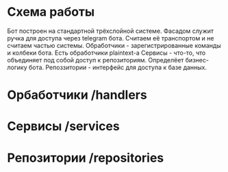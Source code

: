 # Схема работы
Бот построен на стандартной трёхслойной системе.
Фасадом служит ручка для доступа через telegram бота. Считаем её транспортом и не считаем частью системы.
Обработчики - зарегистрированные команды и колбеки бота. Есть обработчики plaintext-a
Сервисы - что-то, что объединяет под собой доступ к репозиториям. Определёет бизнес-логику бота.
Репоззитории - интерфейс для доступа к базе данных.

# Орбаботчики /handlers


# Сервисы /services


# Репозитории /repositories

